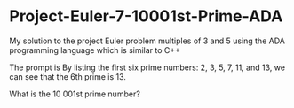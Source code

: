 # Project-Euler-7-10001st-Prime-ADA
My solution to the project Euler problem multiples of 3 and 5 using the ADA programming language which is similar to C++

The prompt is
By listing the first six prime numbers: 2, 3, 5, 7, 11, and 13, we can see that the 6th prime is 13.

What is the 10 001st prime number?
